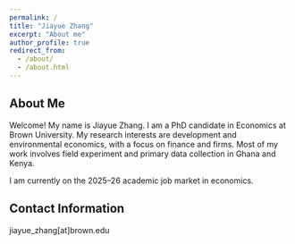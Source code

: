 ```yaml
---
permalink: /
title: "Jiayue Zhang"
excerpt: "About me"
author_profile: true
redirect_from: 
  - /about/
  - /about.html
---
```


About Me
---

Welcome! My name is Jiayue Zhang. I am a PhD candidate in Economics at Brown University. My research interests are development and environmental economics, with a focus on finance and firms. Most of my work involves field experiment and primary data collection in Ghana and Kenya.

I am currently on the 2025–26 academic job market in economics. 


Contact Information
---

jiayue_zhang[at]brown.edu

